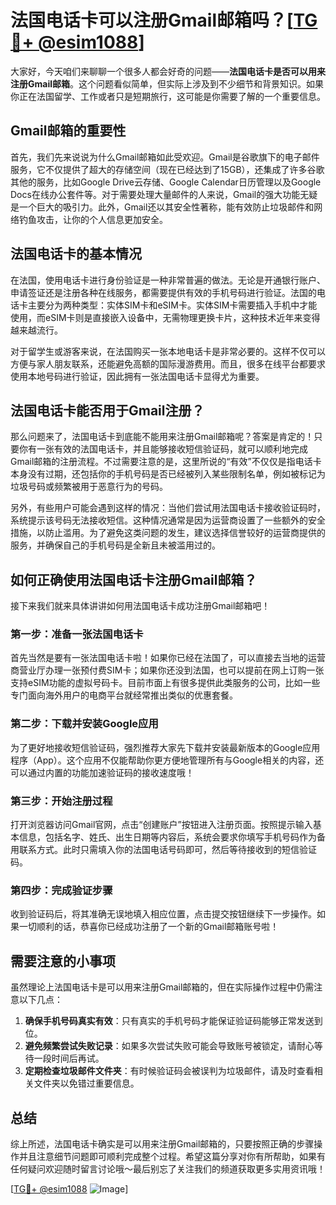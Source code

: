# 法国电话卡可以注册Gmail邮箱吗？[[TG💪+ @esim1088](https://t.me/s/esim1088)]

大家好，今天咱们来聊聊一个很多人都会好奇的问题——**法国电话卡是否可以用来注册Gmail邮箱**。这个问题看似简单，但实际上涉及到不少细节和背景知识。如果你正在法国留学、工作或者只是短期旅行，这可能是你需要了解的一个重要信息。

## Gmail邮箱的重要性

首先，我们先来说说为什么Gmail邮箱如此受欢迎。Gmail是谷歌旗下的电子邮件服务，它不仅提供了超大的存储空间（现在已经达到了15GB），还集成了许多谷歌其他的服务，比如Google Drive云存储、Google Calendar日历管理以及Google Docs在线办公套件等。对于需要处理大量邮件的人来说，Gmail的强大功能无疑是一个巨大的吸引力。此外，Gmail还以其安全性著称，能有效防止垃圾邮件和网络钓鱼攻击，让你的个人信息更加安全。

## 法国电话卡的基本情况

在法国，使用电话卡进行身份验证是一种非常普遍的做法。无论是开通银行账户、申请签证还是注册各种在线服务，都需要提供有效的手机号码进行验证。法国的电话卡主要分为两种类型：实体SIM卡和eSIM卡。实体SIM卡需要插入手机中才能使用，而eSIM卡则是直接嵌入设备中，无需物理更换卡片，这种技术近年来变得越来越流行。

对于留学生或游客来说，在法国购买一张本地电话卡是非常必要的。这样不仅可以方便与家人朋友联系，还能避免高额的国际漫游费用。而且，很多在线平台都要求使用本地号码进行验证，因此拥有一张法国电话卡显得尤为重要。

## 法国电话卡能否用于Gmail注册？

那么问题来了，法国电话卡到底能不能用来注册Gmail邮箱呢？答案是肯定的！只要你有一张有效的法国电话卡，并且能够接收短信验证码，就可以顺利地完成Gmail邮箱的注册流程。不过需要注意的是，这里所说的“有效”不仅仅是指电话卡本身没有过期，还包括你的手机号码是否已经被列入某些限制名单，例如被标记为垃圾号码或频繁被用于恶意行为的号码。

另外，有些用户可能会遇到这样的情况：当他们尝试用法国电话卡接收验证码时，系统提示该号码无法接收短信。这种情况通常是因为运营商设置了一些额外的安全措施，以防止滥用。为了避免这类问题的发生，建议选择信誉较好的运营商提供的服务，并确保自己的手机号码是全新且未被滥用过的。

## 如何正确使用法国电话卡注册Gmail邮箱？

接下来我们就来具体讲讲如何用法国电话卡成功注册Gmail邮箱吧！

### 第一步：准备一张法国电话卡

首先当然是要有一张法国电话卡啦！如果你已经在法国了，可以直接去当地的运营商营业厅办理一张预付费SIM卡；如果你还没到法国，也可以提前在网上订购一张支持eSIM功能的虚拟号码卡。目前市面上有很多提供此类服务的公司，比如一些专门面向海外用户的电商平台就经常推出类似的优惠套餐。

### 第二步：下载并安装Google应用

为了更好地接收短信验证码，强烈推荐大家先下载并安装最新版本的Google应用程序（App）。这个应用不仅能帮助你更方便地管理所有与Google相关的内容，还可以通过内置的功能加速验证码的接收速度哦！

### 第三步：开始注册过程

打开浏览器访问Gmail官网，点击“创建账户”按钮进入注册页面。按照提示输入基本信息，包括名字、姓氏、出生日期等内容后，系统会要求你填写手机号码作为备用联系方式。此时只需填入你的法国电话号码即可，然后等待接收到的短信验证码。

### 第四步：完成验证步骤

收到验证码后，将其准确无误地填入相应位置，点击提交按钮继续下一步操作。如果一切顺利的话，恭喜你已经成功注册了一个新的Gmail邮箱账号啦！

## 需要注意的小事项

虽然理论上法国电话卡是可以用来注册Gmail邮箱的，但在实际操作过程中仍需注意以下几点：

1. **确保手机号码真实有效**：只有真实的手机号码才能保证验证码能够正常发送到位。
2. **避免频繁尝试失败记录**：如果多次尝试失败可能会导致账号被锁定，请耐心等待一段时间后再试。
3. **定期检查垃圾邮件文件夹**：有时候验证码会被误判为垃圾邮件，请及时查看相关文件夹以免错过重要信息。

## 总结

综上所述，法国电话卡确实是可以用来注册Gmail邮箱的，只要按照正确的步骤操作并且注意细节问题即可顺利完成整个过程。希望这篇分享对你有所帮助，如果有任何疑问欢迎随时留言讨论哦～最后别忘了关注我们的频道获取更多实用资讯哦！

[[TG💪+ @esim1088](https://t.me/s/esim1088) ![Image](https://i.postimg.cc/4NQfJmqS/Snipaste-2025-05-13-00-14-12.png)]